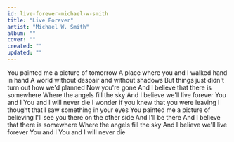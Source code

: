 ```yaml
---
id: live-forever-michael-w-smith
title: "Live Forever"
artist: "Michael W. Smith"
album: ""
cover: ""
created: ""
updated: ""
---
```


You painted me a picture of tomorrow
A place where you and I walked hand in hand
A world without despair and without shadows
But things just didn't turn out how we'd planned
Now you're gone
And I believe that there is somewhere
Where the angels fill the sky
And I believe we'll live forever
You and I
You and I will never die
I wonder if you knew that you were leaving
I thought that I saw something in your eyes
You painted me a picture of believing
I'll see you there on the other side
And I'll be there
And I believe that there is somewhere
Where the angels fill the sky
And I believe we'll live forever
You and I
You and I will never die